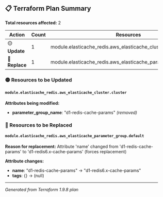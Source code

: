 ## 📋 Terraform Plan Summary

**Total resources affected:** 2

| Action | Count | Resources |
|--------|-------|----------|
| 🟡 **Update** | 1 | module.elasticache_redis.aws_elasticache_cluster.cluster |
| 🔄 **Replace** | 1 | module.elasticache_redis.aws_elasticache_parameter_group.default |

### 🟡 Resources to be Updated

#### `module.elasticache_redis.aws_elasticache_cluster.cluster`

**Attributes being modified:**

- **parameter_group_name**: "d1-redis-cache-params" *(removed)*

### 🔄 Resources to be Replaced

#### `module.elasticache_redis.aws_elasticache_parameter_group.default`

**Reason for replacement:** Attribute 'name' changed from 'd1-redis-cache-params' to 'd1-redis6.x-cache-params' (forces replacement)

**Attribute changes:**

- **name**: "d1-redis-cache-params" → "d1-redis6.x-cache-params"
- **tags**: {} → (null)

---
*Generated from Terraform 1.9.8 plan*
